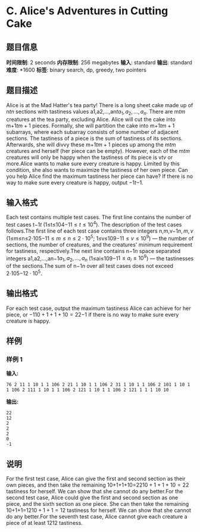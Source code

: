 # C. Alice's Adventures in Cutting Cake

## 题目信息

**时间限制**: 2 seconds
**内存限制**: 256 megabytes
**输入**: standard
**输出**: standard
**难度**: *1600
**标签**: binary search, dp, greedy, two pointers

## 题目描述

Alice is at the Mad Hatter's tea party! There is a long sheet cake made up of n$t$$n$ sections with tastiness values a1,a2,…,an$t$$a_1, a_2, \ldots, a_n$. There are m$t$$m$ creatures at the tea party, excluding Alice. Alice will cut the cake into m+1$t$$m + 1$ pieces. Formally, she will partition the cake into m+1$t$$m + 1$ subarrays, where each subarray consists of some number of adjacent sections. The tastiness of a piece is the sum of tastiness of its sections. Afterwards, she will divvy these m+1$t$$m + 1$ pieces up among the m$t$$m$ creatures and herself (her piece can be empty). However, each of the m$t$$m$ creatures will only be happy when the tastiness of its piece is v$t$$v$ or more.Alice wants to make sure every creature is happy. Limited by this condition, she also wants to maximize the tastiness of her own piece. Can you help Alice find the maximum tastiness her piece can have? If there is no way to make sure every creature is happy, output −1$t$$-1$.

## 输入格式

Each test contains multiple test cases. The first line contains the number of test cases t$-1$$t$ (1≤t≤104$-1$$1 \le t \le 10^4$). The description of the test cases follows.The first line of each test case contains three integers n,m,v$-1$$n, m, v$ (1≤m≤n≤2⋅105$-1$$1\le m\le n\le 2\cdot 10^5$; 1≤v≤109$-1$$1\le v\le 10^9$) — the number of sections, the number of creatures, and the creatures' minimum requirement for tastiness, respectively.The next line contains n$-1$$n$ space separated integers a1,a2,…,an$-1$$a_1, a_2, \ldots, a_n$ (1≤ai≤109$-1$$1 \le a_i \le 10^9$) — the tastinesses of the sections.The sum of n$-1$$n$ over all test cases does not exceed 2⋅105$-1$$2\cdot 10^5$.

## 输出格式

For each test case, output the maximum tastiness Alice can achieve for her piece, or −1$10 + 1 + 1 + 10 = 22$$-1$ if there is no way to make sure every creature is happy.

## 样例

### 样例 1

**输入:**
```
76 2 11 1 10 1 1 106 2 21 1 10 1 1 106 2 31 1 10 1 1 106 2 101 1 10 1 1 106 2 111 1 10 1 1 106 2 121 1 10 1 1 106 2 121 1 1 1 10 10
```

**输出:**
```
22
12
2
2
2
0
-1
```

## 说明

For the first test case, Alice can give the first and second section as their own pieces, and then take the remaining 10+1+1+10=22$10 + 1 + 1 + 10 = 22$ tastiness for herself. We can show that she cannot do any better.For the second test case, Alice could give the first and second section as one piece, and the sixth section as one piece. She can then take the remaining 10+1+1=12$10 + 1 + 1 = 12$ tastiness for herself. We can show that she cannot do any better.For the seventh test case, Alice cannot give each creature a piece of at least 12$12$ tastiness.
